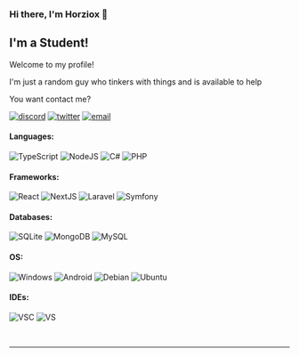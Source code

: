 ### Hi there, I'm Horziox 👋

## I'm a Student!

Welcome to my profile!

I'm just a random guy who tinkers with things and is available to help

You want contact me?
<p align="left">
  <a href="https://discord.com/users/340212760870649866"><img src="https://img.shields.io/badge/Horziox%230007-5865f2?style=for-the-badge&logo=discord&logoColor=white" alt="discord"/></a>
  <a href="https://twitter.com/Horziox"><img src="https://img.shields.io/badge/twitter-4bb7de?style=for-the-badge&logo=twitter&logoColor=white" alt="twitter"/></a>
  <a href="mailto:horziox.dev@gmail.com"><img src="https://img.shields.io/badge/mail-b52626?style=for-the-badge&logo=gmail&logoColor=white" alt="email"/></a>
</p>

#### Languages:
<p>
  <img src="https://img.shields.io/badge/typescript-0d7cd6?style=for-the-badge&logo=TypeScript&logoColor=white" alt="TypeScript" />
  <img src="https://img.shields.io/badge/nodejs-249128?style=for-the-badge&logo=nodedotjs&logoColor=white" alt="NodeJS" />
  <img src="https://img.shields.io/badge/c%23-white?style=for-the-badge&logo=csharp&logoColor=green" alt="C#" />
  <img src="https://img.shields.io/badge/php-8f5ba3?style=for-the-badge&logo=php&logoColor=white" alt="PHP" />
</p>

#### Frameworks:
<p>
  <img src="https://img.shields.io/badge/react-4fa3e3?style=for-the-badge&logo=react&logoColor=white" alt="React" />
  <img src="https://img.shields.io/badge/nextjs-black?style=for-the-badge&logo=nextdotjs&logoColor=white" alt="NextJS" />
  <img src="https://img.shields.io/badge/laravel-eb4d0e?style=for-the-badge&logo=laravel&logoColor=white" alt="Laravel" />
  <img src="https://img.shields.io/badge/symfony-black?style=for-the-badge&logo=symfony&logoColor=white" alt="Symfony" />
</p>

#### Databases:
 <p>
  <img src="https://img.shields.io/badge/SQLite-4a6fd4.svg?&style=for-the-badge&logo=sqlite&logoColor=white" alt="SQLite" />
  <img src="https://img.shields.io/badge/MongoDB-4EA94B?style=for-the-badge&logo=mongodb&logoColor=white" alt="MongoDB" />
  <img src="https://img.shields.io/badge/MySQL-00000F?style=for-the-badge&logo=mysql&logoColor=white" alt="MySQL" />
</p>

#### OS:
<p>
  <img src="https://img.shields.io/badge/Windows-0078D6?style=for-the-badge&logo=windows&logoColor=white" alt="Windows" />
  <img src="https://img.shields.io/badge/Android-3bad46?style=for-the-badge&logo=android&logoColor=white" alt="Android" />
  <img src="https://img.shields.io/badge/Debian-A81D33?style=for-the-badge&logo=debian&logoColor=white" alt="Debian" />
  <img src="https://img.shields.io/badge/Ubuntu-eb4034?style=for-the-badge&logo=ubuntu&logoColor=white" alt="Ubuntu" />
</p>  

#### IDEs:
<p>
  <img src="https://img.shields.io/badge/Visual_Studio_Code-0078D4?style=for-the-badge&logo=visual%20studio%20code&logoColor=white" alt="VSC" />
  <img src="https://img.shields.io/badge/Visual_Studio-aa4ac2?style=for-the-badge&logo=visual%20studio&logoColor=white" alt="VS" />
</p>

<br />

---
